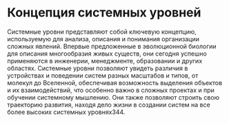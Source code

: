 # Концепция системных уровней

Системные уровни представляют собой ключевую концепцию, используемую для анализа, описания и понимания организации сложных явлений. Впервые предложенные в эволюционной биологии для описания многообразия живых существ, они сегодня успешно применяются в инженерии, менеджменте, образовании и других областях. Системные уровни позволяют увидеть различия в устройствах и поведении систем разных масштабов и типов, от молекул до Вселенной, обеспечивая возможность выделения объектов и их взаимодействий, что особенно важно в сложных проектах и при обучении системному мышлению. Они также позволяют строить свою траекторию развития, находя дело жизни в создании систем на все более высоких системных уровнях344.
